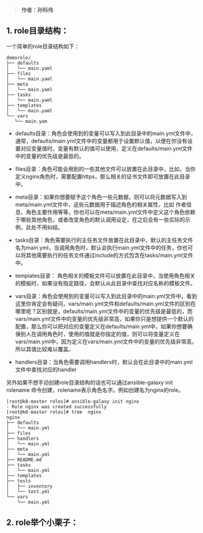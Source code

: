 > #### 作者：孙科伟
## 1. role目录结构：
 一个简单的role目录结构如下：
 ```
 demorole/
├── defaults
│   └── main.yaml
├── files
│   └── main.yaml
├── meta
│   └── main.yaml
├── tasks
│   └── main.yaml
├── templates
│   └── main.yaml
└── vars
    └── main.yam
 ```

* defaults目录：角色会使用到的变量可以写入到此目录中的main.yml文件中，通常，defaults/main.yml文件中的变量都用于设置默认值，以便在你没有设置对应变量值时，变量有默认的值可以使用，定义在defaults/main.yml文件中的变量的优先级是最低的。
* files目录：角色可能会用到的一些其他文件可以放置在此目录中，比如，当你定义nginx角色时，需要配置https，那么相关的证书文件即可放置在此目录中。
* meta目录：如果你想要赋予这个角色一些元数据，则可以将元数据写入到meta/main.yml文件中，这些元数据用于描述角色的相关属性，比如 作者信息、角色主要作用等等，你也可以在meta/main.yml文件中定义这个角色依赖于哪些其他角色，或者改变角色的默认调用设定，在之后会有一些实际的示例，此处不用纠结。
* tasks目录：角色需要执行的主任务文件放置在此目录中，默认的主任务文件名为main.yml，当调用角色时，默认会执行main.yml文件中的任务，你也可以将其他需要执行的任务文件通过include的方式包含在tasks/main.yml文件中。
* templates目录： 角色相关的模板文件可以放置在此目录中，当使用角色相关的模板时，如果没有指定路径，会默认从此目录中查找对应名称的模板文件。
* vars目录：角色会使用到的变量可以写入到此目录中的main.yml文件中，看到这里你肯定会有疑问，vars/main.yml文件和defaults/main.yml文件的区别在哪里呢？区别就是，defaults/main.yml文件中的变量的优先级是最低的，而vars/main.yml文件中的变量的优先级非常高，如果你只是想提供一个默认的配置，那么你可以把对应的变量定义在defaults/main.yml中，如果你想要确保别人在调用角色时，使用的值就是你指定的值，则可以将变量定义在vars/main.yml中，因为定义在vars/main.yml文件中的变量的优先级非常高，所以其值比较难以覆盖。

* handlers目录：当角色需要调用handlers时，默认会在此目录中的main.yml文件中查找对应的handler

另外如果不想手动创建role目录结构的话也可以通过ansible-galaxy init rolename 命令创建，rolename表示角色名字。例如创建名为nginx的role。
```
[root@k8-master roles]# ansible-galaxy init nginx
- Role nginx was created successfully
[root@k8-master roles]# tree  nginx
nginx
├── defaults
│   └── main.yml
├── files
├── handlers
│   └── main.yml
├── meta
│   └── main.yml
├── README.md
├── tasks
│   └── main.yml
├── templates
├── tests
│   ├── inventory
│   └── test.yml
└── vars
    └── main.yml
```
## 2. role举个小栗子：





